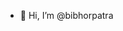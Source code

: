 - 👋 Hi, I’m @bibhorpatra
<!---
bibhorpatra/bibhorpatra is a ✨ special ✨ repository because its `README.md` (this file) appears on your GitHub profile.
You can click the Preview link to take a look at your changes.
--->
